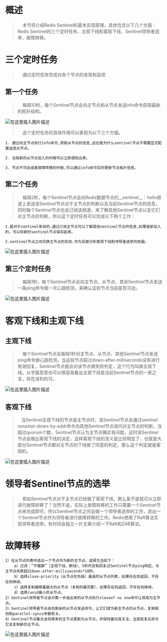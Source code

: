 
# 概述


>&nbsp;&nbsp;&nbsp;&nbsp;本节将介绍Redis Sentinel的基本实现原理，具体包含以下几个方面：Redis Sentinel的三个定时任务、主观下线和客观下线、Sentinel领导者选举、故障转移。


# 三个定时任务

>&nbsp;&nbsp;&nbsp;&nbsp;通过定时任务完成对各个节点的发现和监控


## 第一个任务

>&nbsp;&nbsp;&nbsp;&nbsp;每隔10秒，每个Sentinel节点会向主节点和从节点发送info命令获取最新的拓扑结构。

![在这里插入图片描述](https://github.com/wuxiaobo000111/pictures/blob/master/2019-04-14/15.jpg?raw=true)

>&nbsp;&nbsp;&nbsp;&nbsp;这个定时任务的具体作用可以表现为以下三个方面。


```text
1. 通过向主节点执行info命令,获取从节点的信息,这也是为什么sentinel节点不需要显式配置监控从节点。

2. 当有新的从节点加入的时候可以立即感知出来。

3. 节点不可达或者故障转移的时候,可以通过info命令实时更新节点拓扑信息。

```


## 第二个任务


>&nbsp;&nbsp;&nbsp;&nbsp;每隔2秒，每个Sentinel节点会向Redis数据节点的__sentinel__：hello频道上发送该Sentinel节点对于主节点的判断以及当前Sentinel节点的信息，同时每个Sentinel节点也会订阅该频道，来了解其他Sentinel节点以及它们对主节点的判断，所以这个定时任务可以完成以下两个工作：

```text
1.是对于sentinel来说的,通过订阅主节点可以了解其他sentinel节点的信息,如果是新加入的，可以将新的sentinel节点保存起来。

2.sentinel节点之间交换主节点的状态,作为后面分析客观下线和领导者选举的依据。

```


![在这里插入图片描述](https://github.com/wuxiaobo000111/pictures/blob/master/2019-04-14/17.jpg?raw=true)


## 第三个定时任务


>&nbsp;&nbsp;&nbsp;&nbsp;每隔1秒，每个Sentinel节点会向主节点、从节点、其余Sentinel节点发送一条ping命令做一次心跳检测，来确认这些节点当前是否可达。

![在这里插入图片描述](https://github.com/wuxiaobo000111/pictures/blob/master/2019-04-14/16.jpg?raw=true)


# 客观下线和主观下线


## 主观下线

>&nbsp;&nbsp;&nbsp;&nbsp;每个Sentinel节点会每隔1秒对主节点、从节点、其他Sentinel节点发送ping命令做心跳检测，当这些节点超过down-after-milliseconds没有进行有效回复，Sentinel节点就会对该节点做失败判定，这个行为叫做主观下线。从字面意思也可以很容易看出主观下线是当前Sentinel节点的一家之言，存在误判的可。

![在这里插入图片描述](https://github.com/wuxiaobo000111/pictures/blob/master/2019-04-14/18.jpg?raw=true)


## 客观下线

>&nbsp;&nbsp;&nbsp;当Sentinel主观下线的节点是主节点时，该Sentinel节点会通过sentinel ismaster-down-by-addr命令向其他Sentinel节点询问对主节点的判断，当超过quorum个数，Sentinel节点认为主节点确实有问题，这时该Sentinel节点会做出客观下线的决定，这样客观下线的含义是比较明显了，也就是大部分Sentinel节点都对主节点的下线做了同意的判定，那么这个判定就是客观的。


![在这里插入图片描述](https://github.com/wuxiaobo000111/pictures/blob/master/2019-04-14/19.jpg?raw=true)


# 领导者Sentinel节点的选举


>&nbsp;&nbsp;&nbsp;&nbsp;假如Sentinel节点对于主节点已经做了客观下线，那么是不是就可以立即进行故障转移了？当然不是，实际上故障转移的工作只需要一个Sentinel节点来完成即可，所以Sentinel节点之间会做一个领导者选举的工作，选出一个Sentinel节点作为领导者进行故障转移的工作。Redis使用了Raft算法实现领导者选举。有时间会独立一片文章介绍一下Raft和ZAB算法。

# 故障转移

```text
1）在从节点列表中选出一个节点作为新的主节点，选择方法如下：
    a）过滤：“不健康”（主观下线、断线）、5秒内没有回复过Sentinel节点ping响应、与主节点失联超过down-after-milliseconds*10秒。
    b）选择slave-priority（从节点优先级）最高的从节点列表，如果存在则返回，不存在则继续。
    c）选择复制偏移量最大的从节点（复制的最完整），如果存在则返回，不存在则继续。
    d）选择runid最小的从节点。
2）Sentinel领导者节点会对第一步选出来的从节点执行slaveof no one命令让其成为主节点。
3）Sentinel领导者节点会向剩余的从节点发送命令，让它们成为新主节点的从节点，复制规则和parallel-syncs参数有关。
4）Sentinel节点集合会将原来的主节点更新为从节点，并保持着对其关注，当其恢复后命令它去复制新的主节点。
```


![在这里插入图片描述](https://github.com/wuxiaobo000111/pictures/blob/master/2019-04-14/20.jpg?raw=true)
